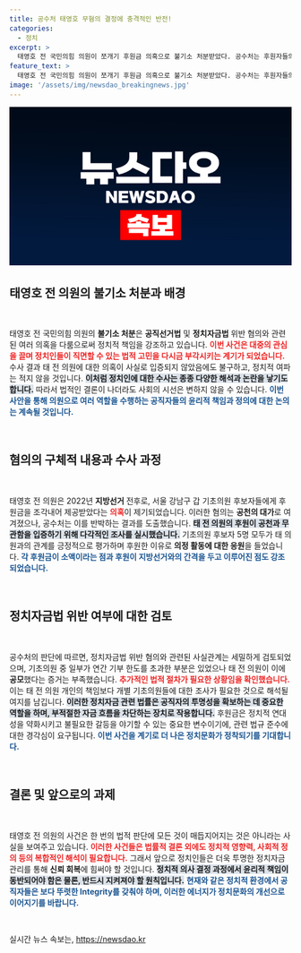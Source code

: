 ```yaml
---
title: 공수처 태영호 무혐의 결정에 충격적인 반전!
categories:
  - 정치
excerpt: >
  태영호 전 국민의힘 의원이 쪼개기 후원금 의혹으로 불기소 처분받았다. 공수처는 후원자들의 진술과 후원금 경과 등을 근거로 의혹이 없다고 판단하며, 오히려 추가 수사가 필요한 사례도 발견했다. 궁금한 이면이 더 있다! 클릭해 확인해보세요!
feature_text: >
  태영호 전 국민의힘 의원이 쪼개기 후원금 의혹으로 불기소 처분받았다. 공수처는 후원자들의 진술과 후원금 경과 등을 근거로 의혹이 없다고 판단하며, 오히려 추가 수사가 필요한 사례도 발견했다. 궁금한 이면이 더 있다! 클릭해 확인해보세요!
image: '/assets/img/newsdao_breakingnews.jpg'
---
```


<p><img src="/assets/img/newsdao_breakingnews.jpg" alt="implanttips 속보" /></p>

<h2 data-ke-size="size26">태영호 전 의원의 불기소 처분과 배경</h2>

<p data-ke-size="size16">&nbsp;</p>

<p>태영호 전 국민의힘 의원의 <strong>불기소 처분</strong>은 <strong>공직선거법</strong> 및 <strong>정치자금법</strong> 위반 혐의와 관련된 여러 의혹을 다룸으로써 정치적 책임을 강조하고 있습니다. <b><span style="color: #ee2323;">이번 사건은 대중의 관심을 끌며 정치인들이 직면할 수 있는 법적 고민을 다시금 부각시키는 계기가 되었습니다.</span></b> 수사 결과 태 전 의원에 대한 의혹이 사실로 입증되지 않았음에도 불구하고, 정치적 여파는 적지 않을 것입니다. <b><span style="background-color: #21538527;">이처럼 정치인에 대한 수사는 종종 다양한 해석과 논란을 낳기도 합니다.</span></b> 따라서 법적인 결론이 나더라도 사회의 시선은 변하지 않을 수 있습니다. <b><span style="color: #1a5490;">이번 사안을 통해 의원으로 여러 역할을 수행하는 공직자들의 윤리적 책임과 정의에 대한 논의는 계속될 것입니다.</span></b></p>

<p data-ke-size="size16">&nbsp;</p>

<h2 data-ke-size="size26">혐의의 구체적 내용과 수사 과정</h2>

<p data-ke-size="size16">&nbsp;</p>

<p>태영호 전 의원은 2022년 <strong>지방선거</strong> 전후로, 서울 강남구 갑 기초의원 후보자들에게 후원금을 조각내어 제공받았다는 <b><span style="color: #ee2323;">의혹</span></b>이 제기되었습니다. 이러한 혐의는 <strong>공천의 대가</strong>로 여겨졌으나, 공수처는 이를 반박하는 결과를 도출했습니다. <b><span style="background-color: #21538527;">태 전 의원의 후원이 공천과 무관함을 입증하기 위해 다각적인 조사를 실시했습니다.</span></b> 기초의원 후보자 5명 모두가 태 의원과의 관계를 긍정적으로 평가하며 후원한 이유로 <strong>의정 활동에 대한 응원</strong>을 들었습니다. <b><span style="color: #1a5490;">각 후원금이 소액이라는 점과 후원이 지방선거와의 간격을 두고 이루어진 점도 강조되었습니다.</span></b></p>

<p data-ke-size="size16">&nbsp;</p>

<h2 data-ke-size="size26">정치자금법 위반 여부에 대한 검토</h2>

<p data-ke-size="size16">&nbsp;</p>

<p>공수처의 판단에 따르면, 정치자금법 위반 혐의와 관련된 사실관계는 세밀하게 검토되었으며, 기초의원 중 일부가 연간 기부 한도를 초과한 부분은 있었으나 태 전 의원이 이에 <strong>공모</strong>했다는 증거는 부족했습니다. <b><span style="color: #ee2323;">추가적인 법적 절차가 필요한 상황임을 확인했습니다.</span></b> 이는 태 전 의원 개인의 책임보다 개별 기초의원들에 대한 조사가 필요한 것으로 해석될 여지를 남깁니다. <b><span style="background-color: #21538527;">이러한 정치자금 관련 법률은 공직자의 투명성을 확보하는 데 중요한 역할을 하며, 부적절한 자금 흐름을 차단하는 장치로 작용합니다.</span></b> 후원금은 정치적 연대성을 약화시키고 불필요한 갈등을 야기할 수 있는 중요한 변수이기에, 관련 법규 준수에 대한 경각심이 요구됩니다. <b><span style="color: #1a5490;">이번 사건을 계기로 더 나은 정치문화가 정착되기를 기대합니다.</span></b></p>

<p data-ke-size="size16">&nbsp;</p>

<h2 data-ke-size="size26">결론 및 앞으로의 과제</h2>

<p data-ke-size="size16">&nbsp;</p>

<p>태영호 전 의원의 사건은 한 번의 법적 판단에 모든 것이 매듭지어지는 것은 아니라는 사실을 보여주고 있습니다. <b><span style="color: #ee2323;">이러한 사건들은 법률적 결론 외에도 정치적 영향력, 사회적 정의 등의 복합적인 해석이 필요합니다.</span></b>   그래서 앞으로 정치인들은 더욱 투명한 정치자금 관리를 통해 <strong>신뢰 회복</strong>에 힘써야 할 것입니다. <b><span style="background-color: #21538527;">정치적 의사 결정 과정에서 윤리적 책임이 동반되어야 함은 물론, 반드시 지켜져야 할 원칙입니다.</span></b> <b><span style="color: #1a5490;">현재와 같은 정치적 환경에서 공직자들은 보다 뚜렷한 Integrity를 갖춰야 하며, 이러한 에너지가 정치문화의 개선으로 이어지기를 바랍니다.</span></b></p>

<p data-ke-size="size16">&nbsp;</p>
실시간 뉴스 속보는, <a href="https://newsdao.kr" rel="dofollow">https://newsdao.kr</a>


